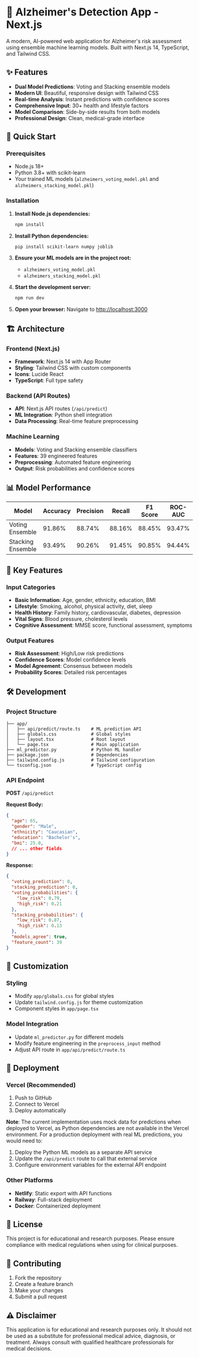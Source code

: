 # 🧠 Alzheimer's Detection App - Next.js

A modern, AI-powered web application for Alzheimer's risk assessment using ensemble machine learning models. Built with Next.js 14, TypeScript, and Tailwind CSS.

## ✨ Features

- **Dual Model Predictions**: Voting and Stacking ensemble models
- **Modern UI**: Beautiful, responsive design with Tailwind CSS
- **Real-time Analysis**: Instant predictions with confidence scores
- **Comprehensive Input**: 30+ health and lifestyle factors
- **Model Comparison**: Side-by-side results from both models
- **Professional Design**: Clean, medical-grade interface

## 🚀 Quick Start

### Prerequisites

- Node.js 18+ 
- Python 3.8+ with scikit-learn
- Your trained ML models (`alzheimers_voting_model.pkl` and `alzheimers_stacking_model.pkl`)

### Installation

1. **Install Node.js dependencies:**
   ```bash
   npm install
   ```

2. **Install Python dependencies:**
   ```bash
   pip install scikit-learn numpy joblib
   ```

3. **Ensure your ML models are in the project root:**
   - `alzheimers_voting_model.pkl`
   - `alzheimers_stacking_model.pkl`

4. **Start the development server:**
   ```bash
   npm run dev
   ```

5. **Open your browser:**
   Navigate to [http://localhost:3000](http://localhost:3000)

## 🏗️ Architecture

### Frontend (Next.js)
- **Framework**: Next.js 14 with App Router
- **Styling**: Tailwind CSS with custom components
- **Icons**: Lucide React
- **TypeScript**: Full type safety

### Backend (API Routes)
- **API**: Next.js API routes (`/api/predict`)
- **ML Integration**: Python shell integration
- **Data Processing**: Real-time feature preprocessing

### Machine Learning
- **Models**: Voting and Stacking ensemble classifiers
- **Features**: 39 engineered features
- **Preprocessing**: Automated feature engineering
- **Output**: Risk probabilities and confidence scores

## 📊 Model Performance

| Model | Accuracy | Precision | Recall | F1 Score | ROC-AUC |
|-------|----------|-----------|--------|----------|---------|
| Voting Ensemble | 91.86% | 88.74% | 88.16% | 88.45% | 93.47% |
| Stacking Ensemble | 93.49% | 90.26% | 91.45% | 90.85% | 94.44% |

## 🎯 Key Features

### Input Categories
- **Basic Information**: Age, gender, ethnicity, education, BMI
- **Lifestyle**: Smoking, alcohol, physical activity, diet, sleep
- **Health History**: Family history, cardiovascular, diabetes, depression
- **Vital Signs**: Blood pressure, cholesterol levels
- **Cognitive Assessment**: MMSE score, functional assessment, symptoms

### Output Features
- **Risk Assessment**: High/Low risk predictions
- **Confidence Scores**: Model confidence levels
- **Model Agreement**: Consensus between models
- **Probability Scores**: Detailed risk percentages

## 🛠️ Development

### Project Structure
```
├── app/
│   ├── api/predict/route.ts    # ML prediction API
│   ├── globals.css             # Global styles
│   ├── layout.tsx              # Root layout
│   └── page.tsx                # Main application
├── ml_predictor.py             # Python ML handler
├── package.json                # Dependencies
├── tailwind.config.js          # Tailwind configuration
└── tsconfig.json               # TypeScript config
```

### API Endpoint
**POST** `/api/predict`

**Request Body:**
```json
{
  "age": 65,
  "gender": "Male",
  "ethnicity": "Caucasian",
  "education": "Bachelor's",
  "bmi": 25.0,
  // ... other fields
}
```

**Response:**
```json
{
  "voting_prediction": 0,
  "stacking_prediction": 0,
  "voting_probabilities": {
    "low_risk": 0.79,
    "high_risk": 0.21
  },
  "stacking_probabilities": {
    "low_risk": 0.87,
    "high_risk": 0.13
  },
  "models_agree": true,
  "feature_count": 39
}
```

## 🎨 Customization

### Styling
- Modify `app/globals.css` for global styles
- Update `tailwind.config.js` for theme customization
- Component styles in `app/page.tsx`

### Model Integration
- Update `ml_predictor.py` for different models
- Modify feature engineering in the `preprocess_input` method
- Adjust API route in `app/api/predict/route.ts`

## 🚀 Deployment

### Vercel (Recommended)
1. Push to GitHub
2. Connect to Vercel
3. Deploy automatically

**Note**: The current implementation uses mock data for predictions when deployed to Vercel, as Python dependencies are not available in the Vercel environment. For a production deployment with real ML predictions, you would need to:

1. Deploy the Python ML models as a separate API service
2. Update the `/api/predict` route to call that external service
3. Configure environment variables for the external API endpoint

### Other Platforms
- **Netlify**: Static export with API functions
- **Railway**: Full-stack deployment
- **Docker**: Containerized deployment

## 📝 License

This project is for educational and research purposes. Please ensure compliance with medical regulations when using for clinical purposes.

## 🤝 Contributing

1. Fork the repository
2. Create a feature branch
3. Make your changes
4. Submit a pull request

## ⚠️ Disclaimer

This application is for educational and research purposes only. It should not be used as a substitute for professional medical advice, diagnosis, or treatment. Always consult with qualified healthcare professionals for medical decisions.
